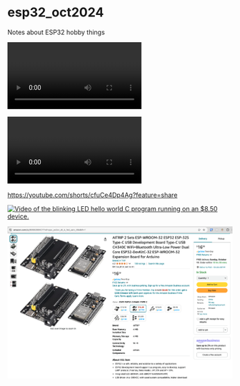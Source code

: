 # esp32_oct2024
Notes about ESP32 hobby things


![Video of the blinking LED hello world C program running on an $8.50 device.](video.mp4)

<video src="https://github.com/payne/esp32_oct2024/raw/main/video.mp4" controls="controls" style="max-width: 730px;">
</video>

https://youtube.com/shorts/cfuCe4Dp4Ag?feature=share

[![Video of the blinking LED hello world C program running on an $8.50 device.](https://img.youtube.com/vi/fuCe4Dp4Ag/0.jpg)](https://www.youtube.com/watch?v=YOUTUBE_VIDEO_ID_HERE)

[![ESP32 Development Board](ESP32_dev.png)](https://www.amazon.com/dp/B0B82BBKCY)

